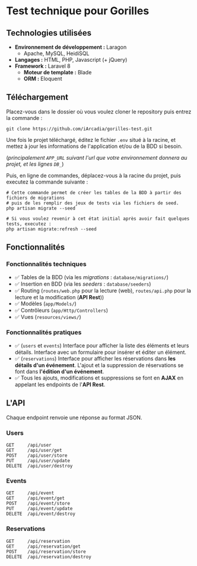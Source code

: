 # Test technique pour Gorilles

## Technologies utilisées

- **Environnement de développement :** Laragon
    - Apache, MySQL, HeidiSQL
- **Langages :** HTML, PHP, Javascript (+ jQuery)
- **Framework :** Laravel 8
    - **Moteur de template :** Blade
    - **ORM :** Eloquent
    
## Téléchargement

Placez-vous dans le dossier où vous voulez cloner le repository puis entrez la commande :

```shell
git clone https://github.com/iArcadia/gorilles-test.git
```

Une fois le projet téléchargé, éditez le fichier `.env` situé à la racine, et mettez à jour les informations de l'application et/ou de la BDD si besoin.

(*principalement `APP_URL` suivant l'url que votre environnement donnera au projet, et les lignes `DB_`*)

Puis, en ligne de commandes, déplacez-vous à la racine du projet, puis executez la commande suivante :

```shell
# Cette commande permet de créer les tables de la BDD à partir des fichiers de migrations
# puis de les remplir des jeux de tests via les fichiers de seed.
php artisan migrate --seed

# Si vous voulez revenir à cet état initial après avoir fait quelques tests, executez :
php artisan migrate:refresh --seed
```

## Fonctionnalités

### Fonctionnalités techniques

- ✅ Tables de la BDD (via les *migrations* : `database/migrations/`)
- ✅ Insertion en BDD (via les *seeders* : `database/seeders`)
- ✅ Routing (`routes/web.php` pour la lecture (web), `routes/api.php` pour la lecture et la modification (**API Rest**))
- ✅ Modèles (`app/Models/`)
- ✅ Contrôleurs (`app/Http/Controllers`)
- ✅ Vues (`resources/views/`)

### Fonctionnalités pratiques

- ✅ (`users` et `events`) Interface pour afficher la liste des éléments et leurs détails. Interface avec un formulaire pour insérer et éditer un élément.
- ✅ (`reservations`) Interface pour afficher les réservations dans **les détails d'un événement**. L'ajout et la suppression de réservations se font dans **l'édition d'un événement**.
- ✅ Tous les ajouts, modifications et suppressions se font en **AJAX** en appelant les endpoints de l'**API Rest**.

## L'API

Chaque endpoint renvoie une réponse au format JSON.

### Users

```
GET     /api/user
GET     /api/user/get
POST    /api/user/store
PUT     /api/user/update
DELETE  /api/user/destroy
```

### Events

```
GET     /api/event
GET     /api/event/get
POST    /api/event/store
PUT     /api/event/update
DELETE  /api/event/destroy
```

### Reservations

```
GET     /api/reservation
GET     /api/reservation/get
POST    /api/reservation/store
DELETE  /api/reservation/destroy
```